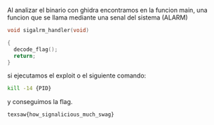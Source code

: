 Al analizar el binario con ghidra encontramos en la funcion main, una funcion que se llama mediante una senal del sistema (ALARM)

```cpp
void sigalrm_handler(void)

{
  decode_flag();
  return;
}
```

si ejecutamos el exploit o el siguiente comando:

```bash
kill -14 {PID}
```
y conseguimos la flag.

```
texsaw{how_signalicious_much_swag}
```
